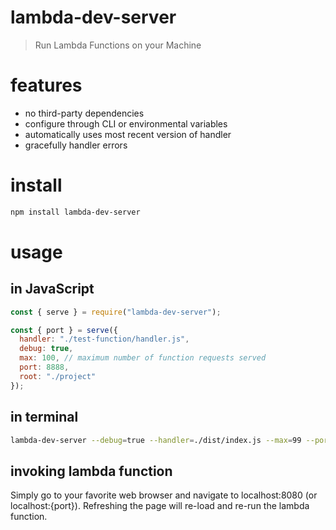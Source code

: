 # lambda-dev-server
> Run Lambda Functions on your Machine

# features
- no third-party dependencies
- configure through CLI or environmental variables
- automatically uses most recent version of handler
- gracefully handler errors

# install
```bash
npm install lambda-dev-server
```

# usage
## in JavaScript
```js
const { serve } = require("lambda-dev-server");

const { port } = serve({
  handler: "./test-function/handler.js",
  debug: true,
  max: 100, // maximum number of function requests served
  port: 8888,
  root: "./project"
});
```

## in terminal
```sh
lambda-dev-server --debug=true --handler=./dist/index.js --max=99 --port=8888 --root=$PWD/project
```

## invoking lambda function
Simply go to your favorite web browser and navigate to localhost:8080 (or localhost:{port}).
Refreshing the page will re-load and re-run the lambda function.
